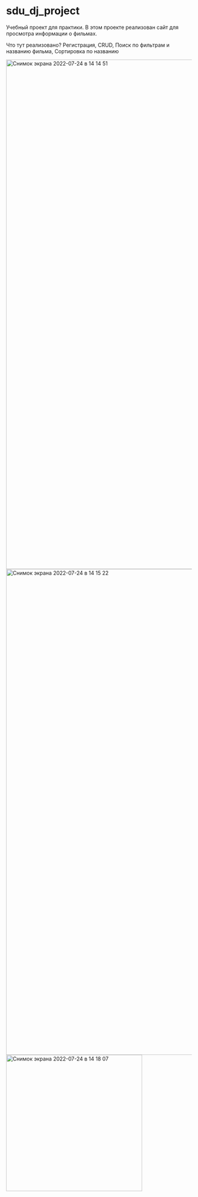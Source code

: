 # sdu_dj_project

Учебный проект для практики.
В этом проекте реализован сайт для просмотра информации о фильмах.

Что тут реализовано? Регистрация, CRUD, Поиск по фильтрам и названию фильма, Сортировка по названию

<img width="1379" alt="Снимок экрана 2022-07-24 в 14 14 51" src="https://user-images.githubusercontent.com/91003424/180638767-7e8ee06b-bede-4a29-8088-2ca6820461f6.png">

<img width="1315" alt="Снимок экрана 2022-07-24 в 14 15 22" src="https://user-images.githubusercontent.com/91003424/180639602-14dbff6d-1552-4a01-b529-eada5c9b3f31.png">

<img width="369" alt="Снимок экрана 2022-07-24 в 14 18 07" src="https://user-images.githubusercontent.com/91003424/180639627-6549fc8a-9669-4d62-ae90-d63836f4dda4.png">
